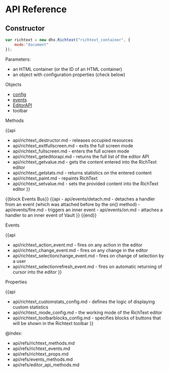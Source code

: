 API Reference
===================

Constructor
-----------

~~~js
var richtext = new dhx.Richtext("richtext_container", {
	mode:"document"
});
~~~

Parameters:

- an HTML container (or the ID of an HTML container)
- an object with configuration properties (check below)


<div class='h2'>Objects</div>

- [config](api/refs/richtext_props.md)
- [events](api/refs/events_methods.md)
- [EditorAPI](api/refs/editor_api_methods.md)
- toolbar

<div class='h2' id="methods">Methods</div>

{{api
- api/richtext_destructor.md - releases occupied resources
- api/richtext_exitfullscreen.md - exits the full screen mode
- api/richtext_fullscreen.md - enters the full screen mode
- api/richtext_geteditorapi.md - returns the full list of the editor API
- api/richtext_getvalue.md - gets the content entered into the RichText editor 
- api/richtext_getstats.md - returns statistics on the entered content
- api/richtext_paint.md - repaints RichText
- api/richtext_setvalue.md - sets the provided content into the RichText editor
}}

{{block Events Bus}}
{{api
    - api/events/detach.md - detaches a handler from an event (which was attached before by the on() method)
	- api/events/fire.md - triggers an inner event
    - api/events/on.md - attaches a handler to an inner event of Vault
}}
{{end}}


<div class='h2' id="events">Events</div>

{{api
- api/richtext_action_event.md - fires on any action in the editor
- api/richtext_change_event.md - fires on any change in the editor
- api/richtext_selectionchange_event.md - fires on change of selection by a user
- api/richtext_selectionrefresh_event.md - fires on automatic returning of cursor into the editor
}}


<div class='h2' id="config">Properties</div>

{{api
- api/richtext_customstats_config.md - defines the logic of displaying custom statistics
- api/richtext_mode_config.md - the working mode of the RichText editor
- api/richtext_toolbarblocks_config.md - specifies blocks of buttons that will be shown in the Richtext toolbar
}}


@index:
- api/refs/richtext_methods.md
- api/refs/richtext_events.md
- api/refs/richtext_props.md
- api/refs/events_methods.md
- api/refs/editor_api_methods.md

